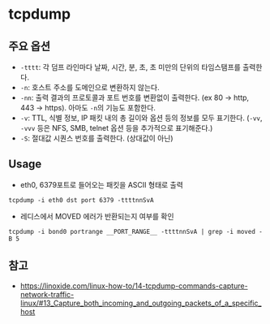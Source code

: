 # tcpdump

## 주요 옵션
* `-tttt`: 각 덤프 라인마다 날짜, 시간, 분, 초, 초 미만의 단위의 타임스탬프를 출력한다.
* `-n`: 호스트 주소를 도메인으로 변환하지 않는다.
* `-nn`: 출력 결과의 프로토콜과 포트 번호를 변환없이 출력한다. (ex 80 -> http, 443 -> https). 아마도 `-n`의 기능도 포함한다.
* `-v`: TTL, 식별 정보, IP 패킷 내의 총 길이와 옵션 등의 정보를 모두 표기한다. (`-vv`, `-vvv` 등은 NFS, SMB, telnet 옵션 등을 추가적으로 표기해준다.)
* `-S`: 절대값 시퀀스 번호를 출력한다. (상대값이 아닌)

## Usage
- eth0, 6379포트로 들어오는 패킷을 ASCII 형태로 출력
```
tcpdump -i eth0 dst port 6379 -ttttnnSvA
```
- 레디스에서 MOVED 에러가 반환되는지 여부를 확인
```
tcpdump -i bond0 portrange __PORT_RANGE__ -ttttnnSvA | grep -i moved -B 5
```

## 참고
* https://linoxide.com/linux-how-to/14-tcpdump-commands-capture-network-traffic-linux/#13_Capture_both_incoming_and_outgoing_packets_of_a_specific_host